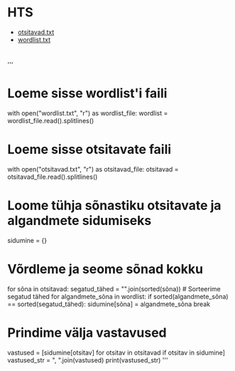 # HTS
- [otsitavad.txt](https://github.com/AlvinKask/HTS/files/11583785/otsitavad.txt)
- [wordlist.txt](https://github.com/AlvinKask/HTS/files/11583789/wordlist.txt)
#

'''
# Loeme sisse wordlist'i faili
with open("wordlist.txt", "r") as wordlist_file:
    wordlist = wordlist_file.read().splitlines()

# Loeme sisse otsitavate faili
with open("otsitavad.txt", "r") as otsitavad_file:
    otsitavad = otsitavad_file.read().splitlines()

# Loome tühja sõnastiku otsitavate ja algandmete sidumiseks
sidumine = {}

# Võrdleme ja seome sõnad kokku
for sõna in otsitavad:
    segatud_tähed = "".join(sorted(sõna))  # Sorteerime segatud tähed
    for algandmete_sõna in wordlist:
        if sorted(algandmete_sõna) == sorted(segatud_tähed):
            sidumine[sõna] = algandmete_sõna
            break

# Prindime välja vastavused
vastused = [sidumine[otsitav] for otsitav in otsitavad if otsitav in sidumine]
vastused_str = ", ".join(vastused)
print(vastused_str)
'''

